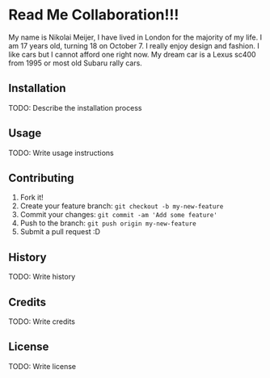 # Read Me Collaboration!!!

My name is Nikolai Meijer, I have lived in London for the majority of my life. I am 17 years old, turning 18 on October 7. I really enjoy design and fashion. I like cars but I cannot afford one right now. My dream car is a Lexus sc400 from 1995 or most old Subaru rally cars.

## Installation

TODO: Describe the installation process

## Usage

TODO: Write usage instructions

## Contributing

1. Fork it!
2. Create your feature branch: `git checkout -b my-new-feature`
3. Commit your changes: `git commit -am 'Add some feature'`
4. Push to the branch: `git push origin my-new-feature`
5. Submit a pull request :D

## History

TODO: Write history

## Credits

TODO: Write credits

## License

TODO: Write license